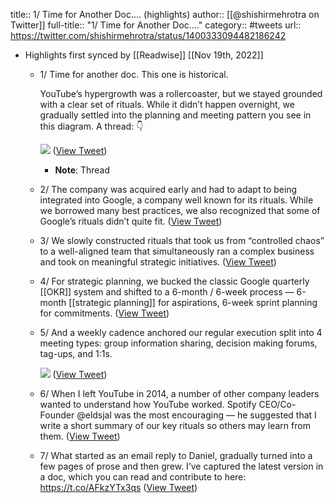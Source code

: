 title:: 1/ Time for Another Doc.... (highlights)
author:: [[@shishirmehrotra on Twitter]]
full-title:: "1/ Time for Another Doc...."
category:: #tweets
url:: https://twitter.com/shishirmehrotra/status/1400333094482186242

- Highlights first synced by [[Readwise]] [[Nov 19th, 2022]]
	- 1/ Time for another doc. This one is historical.
	  
	  YouTube’s hypergrowth was a rollercoaster, but we stayed grounded with a clear set of rituals. While it didn’t happen overnight, we gradually settled into the planning and meeting pattern you see in this diagram. A thread: 👇 
	  
	  ![](https://pbs.twimg.com/media/E276cGhVkAIV7LD.jpg) ([View Tweet](https://twitter.com/shishirmehrotra/status/1400333094482186242))
		- **Note**: Thread
	- 2/ The company was acquired early and had to adapt to being integrated into Google, a company well known for its rituals. While we borrowed many best practices, we also recognized that some of Google’s rituals didn’t quite fit. ([View Tweet](https://twitter.com/shishirmehrotra/status/1400333096000507904))
	- 3/ We slowly constructed rituals that took us from “controlled chaos” to a well-aligned team that simultaneously ran a complex business and took on meaningful strategic initiatives. ([View Tweet](https://twitter.com/shishirmehrotra/status/1400333097388838915))
	- 4/ For strategic planning, we bucked the classic Google quarterly [[OKR]] system and shifted to a 6-month / 6-week process — 6-month [[strategic planning]] for aspirations, 6-week sprint planning for commitments. ([View Tweet](https://twitter.com/shishirmehrotra/status/1400333098957500418))
	- 5/ And a weekly cadence anchored our regular execution split into 4 meeting types: group information sharing, decision making forums, tag-ups, and 1:1s. 
	  
	  ![](https://pbs.twimg.com/media/E276n3jVkAQs_PG.png) ([View Tweet](https://twitter.com/shishirmehrotra/status/1400333102988201985))
	- 6/ When I left YouTube in 2014, a number of other company leaders wanted to understand how YouTube worked. Spotify CEO/Co-Founder @eldsjal was the most encouraging — he suggested that I write a short summary of our key rituals so others may learn from them. ([View Tweet](https://twitter.com/shishirmehrotra/status/1400333104930189312))
	- 7/ What started as an email reply to Daniel, gradually turned into a few pages of prose and then grew. I’ve captured the latest version in a doc, which you can read and contribute to here: https://t.co/AFkzYTx3qs ([View Tweet](https://twitter.com/shishirmehrotra/status/1400333106117169153))